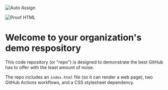 ![Auto Assign](https://github.com/hyp990/demo-repository/actions/workflows/auto-assign.yml/badge.svg)

![Proof HTML](https://github.com/hyp990/demo-repository/actions/workflows/proof-html.yml/badge.svg)

# Welcome to your organization's demo respository
This code repository (or "repo") is designed to demonstrate the best GitHub has to offer with the least amount of noise.

The repo includes an `index.html` file (so it can render a web page), two GitHub Actions workflows, and a CSS stylesheet dependency.
